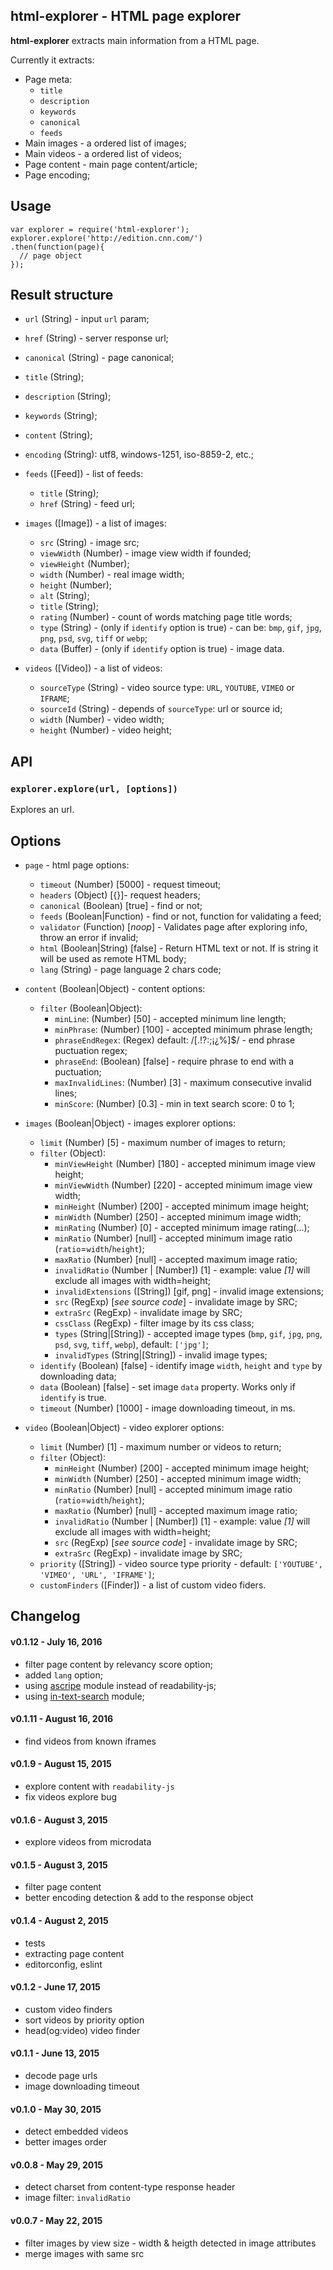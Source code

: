 ## html-explorer - HTML page explorer

**html-explorer** extracts main information from a HTML page.

Currently it extracts:

- Page meta:
  + `title`
  + `description`
  + `keywords`
  + `canonical`
  + `feeds`
- Main images - a ordered list of images;
- Main videos - a ordered list of videos;
- Page content - main page content/article;
- Page encoding;

## Usage

```
var explorer = require('html-explorer');
explorer.explore('http://edition.cnn.com/')
.then(function(page){
  // page object
});
```

## Result structure

- `url` (String) - input `url` param;
- `href` (String) - server response url;
- `canonical` (String) - page canonical;
- `title` (String);
- `description` (String);
- `keywords` (String);

- `content` (String);
- `encoding` (String): utf8, windows-1251, iso-8859-2, etc.;

- `feeds` ([Feed]) - list of feeds:
  + `title` (String);
  + `href` (String) - feed url;

- `images` ([Image]) - a list of images:
  + `src` (String) - image src;
  + `viewWidth` (Number) - image view width if founded;
  + `viewHeight` (Number);
  + `width` (Number) - real image width;
  + `height` (Number);
  + `alt` (String);
  + `title` (String);
  + `rating` (Number) - count of words matching page title words;
  + `type` (String) - (only if `identify` option is true) - can be: `bmp`, `gif`, `jpg`, `png`, `psd`, `svg`, `tiff` or `webp`;
  + `data` (Buffer) - (only if `identify` option is true) - image data.

- `videos` ([Video]) - a list of videos:
  + `sourceType` (String) - video source type: `URL`, `YOUTUBE`, `VIMEO` or `IFRAME`;
  + `sourceId` (String) - depends of `sourceType`: url or source id;
  + `width` (Number) - video width;
  + `height` (Number) - video height;

## API

### `explorer.explore(url, [options])`

Explores an url.

## Options

- `page` - html page options:
  + `timeout` (Number) [5000] - request timeout;
  + `headers` (Object) [{}]- request headers;
  + `canonical` (Boolean) [true] - find or not;
  + `feeds` (Boolean|Function) - find or not, function for validating a feed;
  + `validator` (Function) [*noop*] - Validates page after exploring info, throw an error if invalid;
  + `html` (Boolean|String) [false] - Return HTML text or not. If is string it will be used as remote HTML body;
  + `lang` (String) - page language 2 chars code;

- `content` (Boolean|Object) - content options:
  + `filter` (Boolean|Object):
    - `minLine`: (Number) [50] - accepted minimum line length;
    - `minPhrase`: (Number) [100] - accepted minimum phrase length;
    - `phraseEndRegex`: (Regex) default: /[.!?:;¡¿%]$/ - end phrase puctuation regex;
    - `phraseEnd`: (Boolean) [false] - require phrase to end with a puctuation;
    - `maxInvalidLines`: (Number) [3] - maximum consecutive invalid lines;
    - `minScore`: (Number) [0.3] - min in text search score: 0 to 1;

- `images` (Boolean|Object) - images explorer options:
  + `limit` (Number) [5] - maximum number of images to return;
  + `filter` (Object):
    - `minViewHeight` (Number) [180] - accepted minimum image view height;
    - `minViewWidth` (Number) [220] - accepted minimum image view width;
    - `minHeight` (Number) [200] - accepted minimum image height;
    - `minWidth` (Number) [250] - accepted minimum image width;
    - `minRating` (Number) [0] - accepted minimum image rating(...);
    - `minRatio` (Number) [null] - accepted minimum image ratio (`ratio`=`width`/`height`);
    - `maxRatio` (Number) [null] - accepted maximum image ratio;
    - `invalidRatio` (Number | [Number]) [1] - example: value *[1]* will exclude all images with width=height;
    - `invalidExtensions` ([String]) [gif, png] - invalid image extensions;
    - `src` (RegExp) [*see source code*] - invalidate image by SRC;
    - `extraSrc` (RegExp) - invalidate image by SRC;
    - `cssClass` (RegExp) - filter image by its css class;
    - `types` (String|[String]) - accepted image types (`bmp`, `gif`, `jpg`, `png`, `psd`, `svg`, `tiff`, `webp`), default: `['jpg']`;
    - `invalidTypes` (String|[String]) - invalid image types;
  + `identify` (Boolean) [false] - identify image `width`, `height` and `type` by downloading data;
  + `data` (Boolean) [false] - set image `data` property. Works only if `identify` is true.
  + `timeout` (Number) [1000] - image downloading timeout, in ms.

- `video` (Boolean|Object) - video explorer options:
  + `limit` (Number) [1] - maximum number or videos to return;
  + `filter` (Object):
    - `minHeight` (Number) [200] - accepted minimum image height;
    - `minWidth` (Number) [250] - accepted minimum image width;
    - `minRatio` (Number) [null] - accepted minimum image ratio (`ratio`=`width`/`height`);
    - `maxRatio` (Number) [null] - accepted maximum image ratio;
    - `invalidRatio` (Number | [Number]) [1] - example: value *[1]* will exclude all images with width=height;
    - `src` (RegExp) [*see source code*] - invalidate image by SRC;
    - `extraSrc` (RegExp) - invalidate image by SRC;
  + `priority` ([String]) - video source type priority - default: `['YOUTUBE', 'VIMEO', 'URL', 'IFRAME']`;
  + `customFinders` ([Finder]) - a list of custom video fiders.


## Changelog

#### v0.1.12 - July 16, 2016

- filter page content by relevancy score option;
- added `lang` option;
- using [ascripe](https://github.com/Mitica/ascrape-js) module instead of readability-js;
- using [in-text-search](https://github.com/Mitica/in-text-search-js) module;

#### v0.1.11 - August 16, 2016

- find videos from known iframes

#### v0.1.9 - August 15, 2015

- explore content with `readability-js`
- fix videos explore bug

#### v0.1.6 - August 3, 2015

- explore videos from microdata

#### v0.1.5 - August 3, 2015

- filter page content
- better encoding detection & add to the response object

#### v0.1.4 - August 2, 2015

- tests
- extracting page content
- editorconfig, eslint

#### v0.1.2 - June 17, 2015

- custom video finders
- sort videos by priority option
- head(og:video) video finder

#### v0.1.1 - June 13, 2015

- decode page urls
- image downloading timeout

#### v0.1.0 - May 30, 2015

- detect embedded videos
- better images order

#### v0.0.8 - May 29, 2015

- detect charset from content-type response header
- image filter: `invalidRatio`

#### v0.0.7 - May 22, 2015

- filter images by view size - width & heigth detected in image attributes
- merge images with same src
